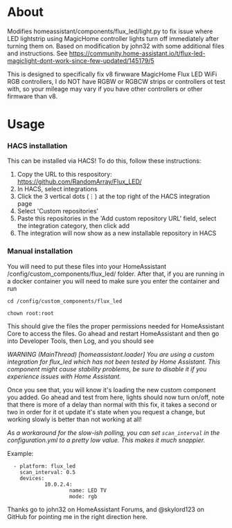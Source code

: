 # About
Modifies homeassistant/components/flux_led/light.py to fix issue where LED lightstrip using MagicHome controller lights turn off immediately after turning them on. Based on modification by john32 with some additional files and instructions. See https://community.home-assistant.io/t/flux-led-magiclight-dont-work-since-few-updated/145179/5

This is designed to specifically fix v8 firwware MagicHome Flux LED WiFi RGB controllers, I do NOT have RGBW or RGBCW strips or controllers ot test with, so your mileage may vary if you have other controllers or other firmware than v8.

# Usage

### HACS installation
This can be installed via HACS! To do this, follow these instructions: 
  1. Copy the URL to this respository: https://github.com/RandomArray/Flux_LED/
  2. In HACS, select integrations
  3. Click the 3 vertical dots (⋮) at the top right of the HACS integration page
  4. Select 'Custom repositories'
  5. Paste this repositories in the 'Add custom repository URL' field, select the integration category, then click add
  6. The integration will now show as a new installable repository in HACS

### Manual installation 
You will need to put these files into your HomeAssistant /config/custom_components/flux_led/ folder.
After that, if you are running in a docker container you will need to make sure you enter the container and run 

```
cd /config/custom_components/flux_led

chown root:root
```


This should give the files the proper permissions needed for HomeAssistant Core to access the files.
Go ahead and restart HomeAssistant and then go into Developer Tools, then Log, and you should see

*WARNING (MainThread) [homeassistant.loader] You are using a custom integration for flux_led which has not been tested by Home Assistant. This component might cause stability problems, be sure to disable it if you experience issues with Home Assistant.*

Once you see that, you will know it's loading the new custom component you added. Go ahead and test from here, lights should now turn on/off, note that there is more of a delay than normal with this fix, it takes a second or two in order for it ot update it's state when you request a change, but working slowly is better than not working at all!

*As a workaround for the slow-ish polling, you can set `scan_interval` in the configuration.yml to a pretty low value. This makes it much snappier.*

Example:
```
  - platform: flux_led
    scan_interval: 0.5
    devices:
            10.0.2.4:
                    name: LED TV
                    mode: rgb
```

Thanks go to john32 on HomeAssistant Forums, and @skylord123 on GitHub for pointing me in the right direction here.
